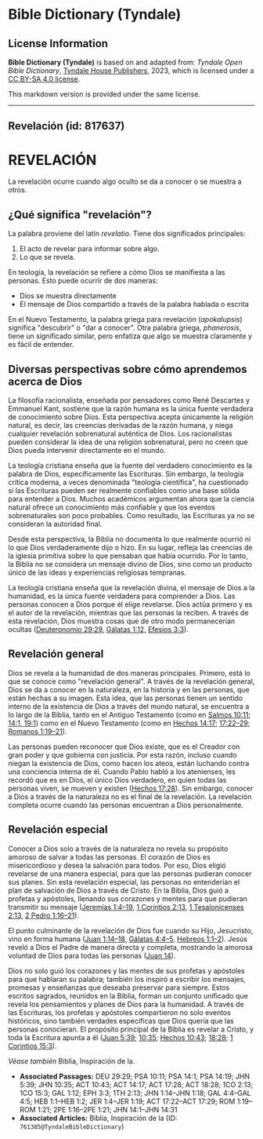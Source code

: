 # Bible Dictionary (Tyndale)

## License Information

**Bible Dictionary (Tyndale)** is based on and adapted from: _Tyndale Open Bible Dictionary_, [Tyndale House Publishers](https://tyndaleopenresources.com/), 2023, which is licensed under a [CC BY-SA 4.0 license](https://creativecommons.org/licenses/by-sa/4.0/legalcode.en).

This markdown version is provided under the same license.



--------------------------------

## Revelación (id: 817637)

REVELACIÓN
==========

La revelación ocurre cuando algo oculto se da a conocer o se muestra a otros.

¿Qué significa "revelación"?
----------------------------

La palabra proviene del latín *revelatio.* Tiene dos significados principales:

1. El acto de revelar para informar sobre algo.
2. Lo que se revela.

En teología, la revelación se refiere a cómo Dios se manifiesta a las personas. Esto puede ocurrir de dos maneras:

* Dios se muestra directamente
* El mensaje de Dios compartido a través de la palabra hablada o escrita

En el Nuevo Testamento, la palabra griega para revelación (*apokalupsis*) significa "descubrir" o "dar a conocer". Otra palabra griega, *phanerosis*, tiene un significado similar, pero enfatiza que algo se muestra claramente y es fácil de entender.

Diversas perspectivas sobre cómo aprendemos acerca de Dios
----------------------------------------------------------

La filosofía racionalista, enseñada por pensadores como René Descartes y Emmanuel Kant, sostiene que la razón humana es la única fuente verdadera de conocimiento sobre Dios. Esta perspectiva acepta únicamente la religión natural, es decir, las creencias derivadas de la razón humana, y niega cualquier revelación sobrenatural auténtica de Dios. Los racionalistas pueden considerar la idea de una religión sobrenatural, pero no creen que Dios pueda intervenir directamente en el mundo.

La teología cristiana enseña que la fuente del verdadero conocimiento es la palabra de Dios, específicamente las Escrituras. Sin embargo, la teología crítica moderna, a veces denominada "teología científica", ha cuestionado si las Escrituras pueden ser realmente confiables como una base sólida para entender a Dios. Muchos académicos argumentan ahora que la ciencia natural ofrece un conocimiento más confiable y que los eventos sobrenaturales son poco probables. Como resultado, las Escrituras ya no se consideran la autoridad final.

Desde esta perspectiva, la Biblia no documenta lo que realmente ocurrió ni lo que Dios verdaderamente dijo o hizo. En su lugar, refleja las creencias de la iglesia primitiva sobre lo que pensaban que había ocurrido. Por lo tanto, la Biblia no se considera un mensaje divino de Dios, sino como un producto único de las ideas y experiencias religiosas tempranas.

La teología cristiana enseña que la revelación divina, el mensaje de Dios a la humanidad, es la única fuente verdadera para comprender a Dios. Las personas conocen a Dios porque él elige revelarse. Dios actúa primero y es el autor de la revelación, mientras que las personas la reciben. A través de esta revelación, Dios muestra cosas que de otro modo permanecerían ocultas ([Deuteronomio 29:29,](https://ref.ly/Deut29:29) [Gálatas 1:12,](https://ref.ly/Gal1:12) [Efesios 3:3](https://ref.ly/Eph3:3)).

Revelación general
------------------

Dios se revela a la humanidad de dos maneras principales. Primero, está lo que se conoce como "revelación general". A través de la revelación general, Dios se da a conocer en la naturaleza, en la historia y en las personas, que están hechas a su imagen. Esta idea, que las personas tienen un sentido interno de la existencia de Dios a través del mundo natural, se encuentra a lo largo de la Biblia, tanto en el Antiguo Testamento (como en [Salmos 10:11](https://ref.ly/Ps10:11); [14:1, 19:1](https://ref.ly/Ps14:1,Ps14:19)) como en el Nuevo Testamento (como en [Hechos 14:17](https://ref.ly/Acts14:17); [17:22–29](https://ref.ly/Acts17:22-Acts17:29); [Romanos 1:19–21](https://ref.ly/Rom1:19-Rom1:21)).

Las personas pueden reconocer que Dios existe, que es el Creador con gran poder y que gobierna con justicia. Por esta razón, incluso cuando niegan la existencia de Dios, como hacen los ateos, están luchando contra una conciencia interna de él. Cuando Pablo habló a los atenienses, les recordó que es en Dios, el único Dios verdadero, en quien todas las personas viven, se mueven y existen ([Hechos 17:28](https://ref.ly/Acts17:28)). Sin embargo, conocer a Dios a través de la naturaleza no es el final de la revelación. La revelación completa ocurre cuando las personas encuentran a Dios personalmente.

Revelación especial
-------------------

Conocer a Dios solo a través de la naturaleza no revela su propósito amoroso de salvar a todas las personas. El corazón de Dios es misericordioso y desea la salvación para todos. Por eso, Dios eligió revelarse de una manera especial, para que las personas pudieran conocer sus planes. Sin esta revelación especial, las personas no entenderían el plan de salvación de Dios a través de Cristo. En la Biblia, Dios guió a profetas y apóstoles, llenando sus corazones y mentes para que pudieran transmitir su mensaje ([Jeremías 1:4–19,](https://ref.ly/Jer1:4-Jer1:19) [1 Corintios 2:13,](https://ref.ly/1Cor2:13) [1 Tesalonicenses 2:13,](https://ref.ly/1Thess2:13) [2 Pedro 1:16–21](https://ref.ly/2Pet1:16-2Pet1:21)).

El punto culminante de la revelación de Dios fue cuando su Hijo, Jesucristo, vino en forma humana ([Juan 1:14–18,](https://ref.ly/John1:14-John1:18) [Gálatas 4:4–5,](https://ref.ly/Gal4:4-Gal4:5) [Hebreos 1:1–2](https://ref.ly/Heb1:1-Heb1:2)). Jesús reveló a Dios el Padre de manera directa y completa, mostrando la amorosa voluntad de Dios para todas las personas ([Juan 14](https://ref.ly/John14:1-John14:31)).

Dios no solo guió los corazones y las mentes de sus profetas y apóstoles para que hablaran su palabra; también los inspiró a escribir los mensajes, promesas y enseñanzas que deseaba preservar para siempre. Estos escritos sagrados, reunidos en la Biblia, forman un conjunto unificado que revela los pensamientos y planes de Dios para la humanidad. A través de las Escrituras, los profetas y apóstoles compartieron no solo eventos históricos, sino también verdades específicas que Dios quería que las personas conocieran. El propósito principal de la Biblia es revelar a Cristo, y toda la Escritura apunta a él ([Juan 5:39](https://ref.ly/John5:39); [10:35](https://ref.ly/John10:35); [Hechos 10:43](https://ref.ly/Acts10:43); [18:28](https://ref.ly/Acts18:28); [1 Corintios 15:3](https://ref.ly/1Cor15:3)).

*Véase también* Biblia, Inspiración de la.

* **Associated Passages:** DEU 29:29; PSA 10:11; PSA 14:1; PSA 14:19; JHN 5:39; JHN 10:35; ACT 10:43; ACT 14:17; ACT 17:28; ACT 18:28; 1CO 2:13; 1CO 15:3; GAL 1:12; EPH 3:3; 1TH 2:13; JHN 1:14–JHN 1:18; GAL 4:4–GAL 4:5; HEB 1:1–HEB 1:2; JER 1:4–JER 1:19; ACT 17:22–ACT 17:29; ROM 1:19–ROM 1:21; 2PE 1:16–2PE 1:21; JHN 14:1–JHN 14:31
* **Associated Articles:** Biblia, Inspiración de la (ID: `761385@TyndaleBibleDictionary`)


